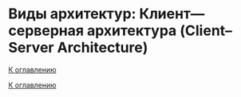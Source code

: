 # Виды архитектур: Клиент—серверная архитектура (Client–Server Architecture)

<!--

-->

[К оглавлению](../../README.md)



[К оглавлению](../../README.md)
